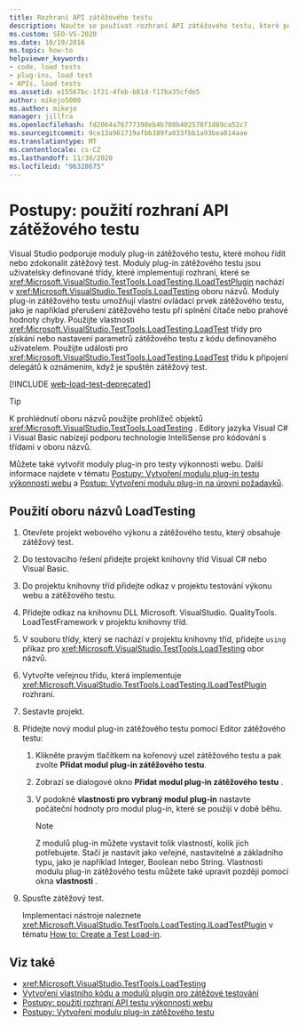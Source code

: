 ```yaml
---
title: Rozhraní API zátěžového testu
description: Naučte se používat rozhraní API zátěžového testu, které podporuje testovací moduly plug-in, které mohou řídit nebo zdokonalit zátěžový test.
ms.custom: SEO-VS-2020
ms.date: 10/19/2016
ms.topic: how-to
helpviewer_keywords:
- code, load tests
- plug-ins, load test
- APIs, load tests
ms.assetid: e15567bc-1f21-4feb-b81d-f17ba35cfde5
author: mikejo5000
ms.author: mikejo
manager: jillfra
ms.openlocfilehash: fd2064a76777390eb4b708b402578f1d89ca52c7
ms.sourcegitcommit: 9ce13a961719afbb389fa033fbb1a93bea814aae
ms.translationtype: MT
ms.contentlocale: cs-CZ
ms.lasthandoff: 11/30/2020
ms.locfileid: "96328675"
---
```

# <a name="how-to-use-the-load-test-api"></a>Postupy: použití rozhraní API zátěžového testu

Visual Studio podporuje moduly plug-in zátěžového testu, které mohou řídit nebo zdokonalit zátěžový test. Moduly plug-in zátěžového testu jsou uživatelsky definované třídy, které implementují rozhraní, které se <xref:Microsoft.VisualStudio.TestTools.LoadTesting.ILoadTestPlugin> nachází v <xref:Microsoft.VisualStudio.TestTools.LoadTesting> oboru názvů. Moduly plug-in zátěžového testu umožňují vlastní ovládací prvek zátěžového testu, jako je například přerušení zátěžového testu při splnění čítače nebo prahové hodnoty chyby. Použijte vlastnosti <xref:Microsoft.VisualStudio.TestTools.LoadTesting.LoadTest> třídy pro získání nebo nastavení parametrů zátěžového testu z kódu definovaného uživatelem. Použijte události pro <xref:Microsoft.VisualStudio.TestTools.LoadTesting.LoadTest> třídu k připojení delegátů k oznámením, když je spuštěn zátěžový test.

[!INCLUDE [web-load-test-deprecated](includes/web-load-test-deprecated.md)]

> [!TIP]
> K prohlédnutí oboru názvů použijte prohlížeč objektů <xref:Microsoft.VisualStudio.TestTools.LoadTesting> . Editory jazyka Visual C# i Visual Basic nabízejí podporu technologie IntelliSense pro kódování s třídami v oboru názvů.

Můžete také vytvořit moduly plug-in pro testy výkonnosti webu. Další informace najdete v tématu [Postupy: Vytvoření modulu plug-in testu výkonnosti webu](../test/how-to-create-a-web-performance-test-plug-in.md) a [Postup: Vytvoření modulu plug-in na úrovni požadavků](../test/how-to-create-a-request-level-plug-in.md).

## <a name="to-use-the-loadtesting-namespace"></a>Použití oboru názvů LoadTesting

1. Otevřete projekt webového výkonu a zátěžového testu, který obsahuje zátěžový test.

2. Do testovacího řešení přidejte projekt knihovny tříd Visual C# nebo Visual Basic.

3. Do projektu knihovny tříd přidejte odkaz v projektu testování výkonu webu a zátěžového testu.

4. Přidejte odkaz na knihovnu DLL Microsoft. VisualStudio. QualityTools. LoadTestFramework v projektu knihovny tříd.

5. V souboru třídy, který se nachází v projektu knihovny tříd, přidejte `using` příkaz pro <xref:Microsoft.VisualStudio.TestTools.LoadTesting> obor názvů.

6. Vytvořte veřejnou třídu, která implementuje <xref:Microsoft.VisualStudio.TestTools.LoadTesting.ILoadTestPlugin> rozhraní.

7. Sestavte projekt.

8. Přidejte nový modul plug-in zátěžového testu pomocí Editor zátěžového testu:

    1. Klikněte pravým tlačítkem na kořenový uzel zátěžového testu a pak zvolte **Přidat modul plug-in zátěžového testu**.

    2. Zobrazí se dialogové okno **Přidat modul plug-in zátěžového testu** .

    3. V podokně **vlastnosti pro vybraný modul plug-in** nastavte počáteční hodnoty pro modul plug-in, které se použijí v době běhu.

        > [!NOTE]
        > Z modulů plug-in můžete vystavit tolik vlastností, kolik jich potřebujete. Stačí je nastavit jako veřejné, nastavitelné a základního typu, jako je například Integer, Boolean nebo String. Vlastnosti modulu plug-in zátěžového testu můžete také upravit později pomocí okna **vlastnosti** .

9. Spusťte zátěžový test.

     Implementaci nástroje naleznete <xref:Microsoft.VisualStudio.TestTools.LoadTesting.ILoadTestPlugin> v tématu [How to: Create a Test Load-in](../test/how-to-create-a-load-test-plug-in.md).

## <a name="see-also"></a>Viz také

- <xref:Microsoft.VisualStudio.TestTools.LoadTesting>
- [Vytvoření vlastního kódu a modulů plugin pro zátěžové testování](../test/create-custom-code-and-plug-ins-for-load-tests.md)
- [Postupy: použití rozhraní API testu výkonnosti webu](../test/how-to-use-the-web-performance-test-api.md)
- [Postupy: Vytvoření modulu plug-in zátěžového testu](../test/how-to-create-a-load-test-plug-in.md)
